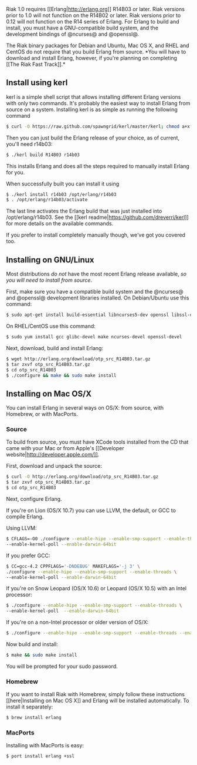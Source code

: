 Riak 1.0 requires [[Erlang|http://erlang.org]] R14B03 or later.  Riak versions prior to 1.0 will not function on the R14B02 or later. Riak versions prior to 0.12 will not function on the R14 series of Erlang. For Erlang to build and install, you must have a GNU-compatible build system, and the development bindings of @ncurses@ and @openssl@.

<div class="info">The Riak binary packages for Debian and Ubuntu, Mac OS X,  and RHEL and CentOS do not require that you build Erlang from source. *You will have to download and install Erlang, however, if you're planning on completing [[The Riak Fast Track]].*</div>

<div id="toc"></div>

## Install using kerl

kerl is a simple shell script that allows installing different Erlang versions with only two commands. It's probably the easiest way to install Erlang from source on a system.  Installing kerl is as simple as running the following command

```bash
$ curl -O https://raw.github.com/spawngrid/kerl/master/kerl; chmod a+x kerl
```

Then you can just build the Erlang release of your choice, as of current, you'll need r14b03:

```bash
$ ./kerl build R14B03 r14b03
```

This installs Erlang and does all the steps required to manually install Erlang for you.

When successfully built you can install it using

```bash
$ ./kerl install r14b03 /opt/erlang/r14b03
$ . /opt/erlang/r14b03/activate
```

The last line activates the Erlang build that was just installed into /opt/erlang/r14b03.  See the [[kerl readme|https://github.com/dreverri/kerl]] for more details on the available commands.

If you prefer to install completely manually though, we've got you covered too.

## Installing on GNU/Linux

Most distributions _do not_ have the most recent Erlang release available, *so you will need to install from source*.

First, make sure you have a compatible build system and the @ncurses@ and @openssl@ development libraries installed.  On Debian/Ubuntu use this command:

```bash
$ sudo apt-get install build-essential libncurses5-dev openssl libssl-dev
```

On RHEL/CentOS use this command:

```bash
$ sudo yum install gcc glibc-devel make ncurses-devel openssl-devel
```

Next, download, build and install Erlang:

```bash
$ wget http://erlang.org/download/otp_src_R14B03.tar.gz
$ tar zxvf otp_src_R14B03.tar.gz
$ cd otp_src_R14B03
$ ./configure && make && sudo make install
```

## Installing on Mac OS/X

You can install Erlang in several ways on OS/X: from source, with Homebrew, or with MacPorts.

### Source

To build from source, you must have XCode tools installed from the CD that came with your Mac or from Apple's [[Developer website|http://developer.apple.com/]].

First, download and unpack the source:

```bash
$ curl -O http://erlang.org/download/otp_src_R14B03.tar.gz
$ tar zxvf otp_src_R14B03.tar.gz
$ cd otp_src_R14B03
```

Next, configure Erlang.  

If you're on Lion (OS/X 10.7) you can use LLVM, the default, or GCC to compile Erlang.

Using LLVM:

```bash
$ CFLAGS=-O0 ./configure --enable-hipe --enable-smp-support --enable-threads \
--enable-kernel-poll --enable-darwin-64bit
```

If you prefer GCC:

```bash
$ CC=gcc-4.2 CPPFLAGS='-DNDEBUG' MAKEFLAGS='-j 3' \
./configure --enable-hipe --enable-smp-support --enable-threads \
--enable-kernel-poll --enable-darwin-64bit
```

If you're on Snow Leopard (OS/X 10.6) or Leopard (OS/X 10.5) with an Intel processor:

```bash
$ ./configure --enable-hipe --enable-smp-support --enable-threads \
--enable-kernel-poll  --enable-darwin-64bit
```

If you're on a non-Intel processor or older version of OS/X:

```bash
$ ./configure --enable-hipe --enable-smp-support --enable-threads --enable-kernel-poll
```

Now build and install:

```bash
$ make && sudo make install
```

You will be prompted for your sudo password.

###  Homebrew

If you want to install Riak with Homebrew, simply follow these instructions [[here|Installing on Mac OS X]] and Erlang will be installed automatically. To install it separately:

```bash
$ brew install erlang
```

###  MacPorts

Installing with MacPorts is easy:


```bash
$ port install erlang +ssl
```
